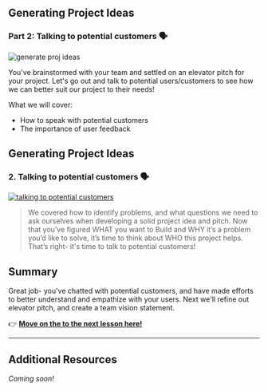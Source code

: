
## Generating Project Ideas
### Part 2: Talking to potential customers 🗣

![generate proj ideas](https://user-images.githubusercontent.com/18564645/133836600-4e8a62f0-224e-45b2-bdd3-745b9579fdc6.png)


You've brainstormed with your team and settled on an elevator pitch for your project. Let's go out and talk to potential users/customers to see how we can better suit our project to their needs!

What we will cover: 

- How to speak with potential customers
- The importance of user feedback

## Generating Project Ideas

### 2. Talking to potential customers 🗣

[![talking to potential customers](https://user-images.githubusercontent.com/18564645/133853181-1d78d575-82bc-40ea-93a1-2a4611c0d06b.png)](https://youtu.be/aoVKPX8mg5Y "Generating Project Ideas: Talking to potential customers")

> We covered how to identify problems, and what questions we need to ask ourselves when developing a solid project idea and pitch. Now that you’ve figured WHAT you want to Build and WHY it’s a problem you’d like to solve, it’s time to think about WHO this project helps. That’s right- it's time to talk to potential customers!

## Summary

Great job- you've chatted with potential customers, and have made efforts to better understand and empathize with your users. Next we'll refine out elevator pitch, and create a team vision statement.

👉  [**Move on the to the next lesson here!**](https://github.com/microsoft/ImagineCup/tree/main/3-Generating-Project-Ideas/3)

---

## Additional Resources
_Coming soon!_
